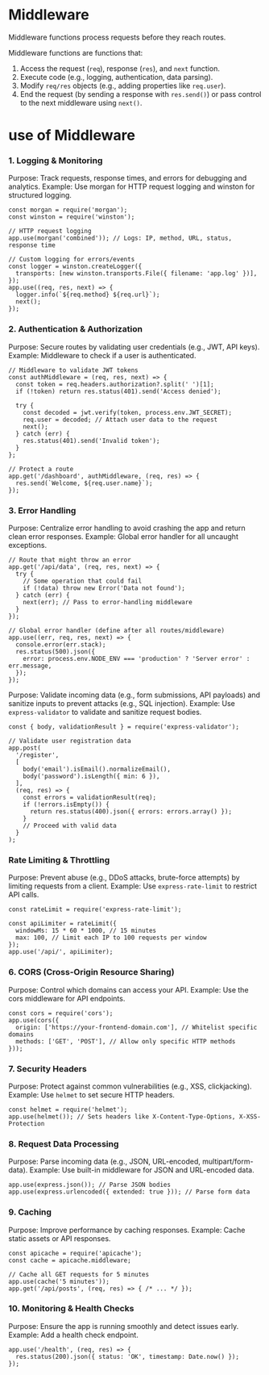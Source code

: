 # Middleware

Middleware functions process requests before they reach routes.

Middleware functions are functions that:

1. Access the request (`req`), response (`res`), and `next` function.
2. Execute code (e.g., logging, authentication, data parsing).
3. Modify `req/res` objects (e.g., adding properties like `req.user`).
4. End the request (by sending a response with `res.send()`) or pass control to the next middleware using `next()`.

# use of Middleware

### 1. Logging & Monitoring

Purpose: Track requests, response times, and errors for debugging and analytics.
Example: Use morgan for HTTP request logging and winston for structured logging.

```
const morgan = require('morgan');
const winston = require('winston');

// HTTP request logging
app.use(morgan('combined')); // Logs: IP, method, URL, status, response time

// Custom logging for errors/events
const logger = winston.createLogger({
  transports: [new winston.transports.File({ filename: 'app.log' })],
});
app.use((req, res, next) => {
  logger.info(`${req.method} ${req.url}`);
  next();
});

```

### 2. Authentication & Authorization

Purpose: Secure routes by validating user credentials (e.g., JWT, API keys).
Example: Middleware to check if a user is authenticated.

```
// Middleware to validate JWT tokens
const authMiddleware = (req, res, next) => {
  const token = req.headers.authorization?.split(' ')[1];
  if (!token) return res.status(401).send('Access denied');

  try {
    const decoded = jwt.verify(token, process.env.JWT_SECRET);
    req.user = decoded; // Attach user data to the request
    next();
  } catch (err) {
    res.status(401).send('Invalid token');
  }
};

// Protect a route
app.get('/dashboard', authMiddleware, (req, res) => {
  res.send(`Welcome, ${req.user.name}`);
});

```

### 3. Error Handling

Purpose: Centralize error handling to avoid crashing the app and return clean error responses.
Example: Global error handler for all uncaught exceptions.

```
// Route that might throw an error
app.get('/api/data', (req, res, next) => {
  try {
    // Some operation that could fail
    if (!data) throw new Error('Data not found');
  } catch (err) {
    next(err); // Pass to error-handling middleware
  }
});

// Global error handler (define after all routes/middleware)
app.use((err, req, res, next) => {
  console.error(err.stack);
  res.status(500).json({
    error: process.env.NODE_ENV === 'production' ? 'Server error' : err.message,
  });
});

```

Purpose: Validate incoming data (e.g., form submissions, API payloads) and sanitize inputs to prevent attacks (e.g., SQL injection).
Example: Use `express-validator` to validate and sanitize request bodies.

```
const { body, validationResult } = require('express-validator');

// Validate user registration data
app.post(
  '/register',
  [
    body('email').isEmail().normalizeEmail(),
    body('password').isLength({ min: 6 }),
  ],
  (req, res) => {
    const errors = validationResult(req);
    if (!errors.isEmpty()) {
      return res.status(400).json({ errors: errors.array() });
    }
    // Proceed with valid data
  }
);

```

### Rate Limiting & Throttling

Purpose: Prevent abuse (e.g., DDoS attacks, brute-force attempts) by limiting requests from a client.
Example: Use `express-rate-limit` to restrict API calls.

```
const rateLimit = require('express-rate-limit');

const apiLimiter = rateLimit({
  windowMs: 15 * 60 * 1000, // 15 minutes
  max: 100, // Limit each IP to 100 requests per window
});
app.use('/api/', apiLimiter);

```

### 6. CORS (Cross-Origin Resource Sharing)

Purpose: Control which domains can access your API.
Example: Use the cors middleware for API endpoints.

```
const cors = require('cors');
app.use(cors({
  origin: ['https://your-frontend-domain.com'], // Whitelist specific domains
  methods: ['GET', 'POST'], // Allow only specific HTTP methods
}));

```

### 7. Security Headers

Purpose: Protect against common vulnerabilities (e.g., XSS, clickjacking).
Example: Use `helmet` to set secure HTTP headers.

```
const helmet = require('helmet');
app.use(helmet()); // Sets headers like X-Content-Type-Options, X-XSS-Protection
```

### 8. Request Data Processing

Purpose: Parse incoming data (e.g., JSON, URL-encoded, multipart/form-data).
Example: Use built-in middleware for JSON and URL-encoded data.

```
app.use(express.json()); // Parse JSON bodies
app.use(express.urlencoded({ extended: true })); // Parse form data
```

### 9. Caching

Purpose: Improve performance by caching responses.
Example: Cache static assets or API responses.

```
const apicache = require('apicache');
const cache = apicache.middleware;

// Cache all GET requests for 5 minutes
app.use(cache('5 minutes'));
app.get('/api/posts', (req, res) => { /* ... */ });

```

### 10. Monitoring & Health Checks

Purpose: Ensure the app is running smoothly and detect issues early.
Example: Add a health check endpoint.

```
app.use('/health', (req, res) => {
  res.status(200).json({ status: 'OK', timestamp: Date.now() });
});

```
